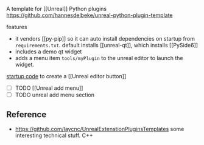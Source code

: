 A template for [[Unreal]] Python plugins
https://github.com/hannesdelbeke/unreal-python-plugin-template

features
- it vendors [[py-pip]] so it can auto install dependencies on startup from `requirements.txt`.
  default installs [[unreal-qt]], which installs [[PySide6]]
- includes a demo qt widget
- adds a menu item `tools/myPlugin` to the unreal editor to launch the widget.


[startup code](https://github.com/hannesdelbeke/unreal-python-plugin-template/blob/main/MyPlugin/Content/Python/init_unreal.py) to create a [[Unreal editor button]]
- [ ] TODO [[Unreal add menu]]
- [ ] TODO unreal add menu section
## Reference
- https://github.com/laycnc/UnrealExtenstionPluginsTemplates some interesting technical stuff. C++